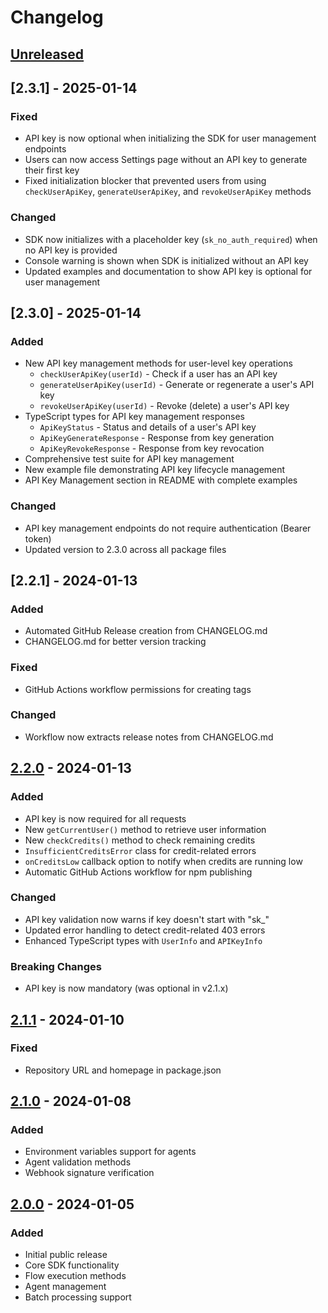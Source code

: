 # Changelog

## [Unreleased]

## [2.3.1] - 2025-01-14

### Fixed
- API key is now optional when initializing the SDK for user management endpoints
- Users can now access Settings page without an API key to generate their first key
- Fixed initialization blocker that prevented users from using `checkUserApiKey`, `generateUserApiKey`, and `revokeUserApiKey` methods

### Changed
- SDK now initializes with a placeholder key (`sk_no_auth_required`) when no API key is provided
- Console warning is shown when SDK is initialized without an API key
- Updated examples and documentation to show API key is optional for user management

## [2.3.0] - 2025-01-14

### Added
- New API key management methods for user-level key operations
  - `checkUserApiKey(userId)` - Check if a user has an API key
  - `generateUserApiKey(userId)` - Generate or regenerate a user's API key
  - `revokeUserApiKey(userId)` - Revoke (delete) a user's API key
- TypeScript types for API key management responses
  - `ApiKeyStatus` - Status and details of a user's API key
  - `ApiKeyGenerateResponse` - Response from key generation
  - `ApiKeyRevokeResponse` - Response from key revocation
- Comprehensive test suite for API key management
- New example file demonstrating API key lifecycle management
- API Key Management section in README with complete examples

### Changed
- API key management endpoints do not require authentication (Bearer token)
- Updated version to 2.3.0 across all package files

## [2.2.1] - 2024-01-13

### Added
- Automated GitHub Release creation from CHANGELOG.md
- CHANGELOG.md for better version tracking

### Fixed
- GitHub Actions workflow permissions for creating tags

### Changed
- Workflow now extracts release notes from CHANGELOG.md

## [2.2.0] - 2024-01-13

### Added
- API key is now required for all requests
- New `getCurrentUser()` method to retrieve user information
- New `checkCredits()` method to check remaining credits
- `InsufficientCreditsError` class for credit-related errors
- `onCreditsLow` callback option to notify when credits are running low
- Automatic GitHub Actions workflow for npm publishing

### Changed
- API key validation now warns if key doesn't start with "sk_"
- Updated error handling to detect credit-related 403 errors
- Enhanced TypeScript types with `UserInfo` and `APIKeyInfo`

### Breaking Changes
- API key is now mandatory (was optional in v2.1.x)

## [2.1.1] - 2024-01-10

### Fixed
- Repository URL and homepage in package.json

## [2.1.0] - 2024-01-08

### Added
- Environment variables support for agents
- Agent validation methods
- Webhook signature verification

## [2.0.0] - 2024-01-05

### Added
- Initial public release
- Core SDK functionality
- Flow execution methods
- Agent management
- Batch processing support

[Unreleased]: https://github.com/Dataframe-Consulting/ai-spine-sdk-js/compare/v2.2.0...HEAD
[2.2.0]: https://github.com/Dataframe-Consulting/ai-spine-sdk-js/compare/v2.1.1...v2.2.0
[2.1.1]: https://github.com/Dataframe-Consulting/ai-spine-sdk-js/compare/v2.1.0...v2.1.1
[2.1.0]: https://github.com/Dataframe-Consulting/ai-spine-sdk-js/compare/v2.0.0...v2.1.0
[2.0.0]: https://github.com/Dataframe-Consulting/ai-spine-sdk-js/releases/tag/v2.0.0